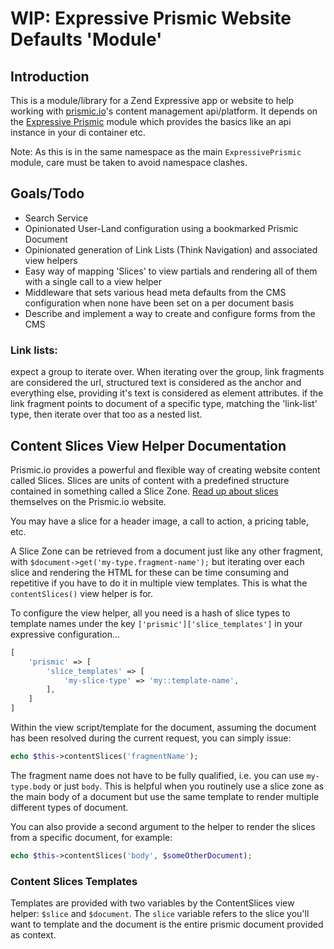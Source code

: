 # WIP: Expressive Prismic Website Defaults 'Module'

## Introduction

This is a module/library for a Zend Expressive app or website to help working with [prismic.io](https://prismic.io)'s content management api/platform. It depends on the [Expressive Prismic](https://github.com/netglue/Expressive-Prismic) module which provides the basics like an api instance in your di container etc.

Note: As this is in the same namespace as the main `ExpressivePrismic` module, care must be taken to avoid namespace clashes.

## Goals/Todo

* Search Service
* Opinionated User-Land configuration using a bookmarked Prismic Document
* Opinionated generation of Link Lists (Think Navigation) and associated view helpers
* Easy way of mapping 'Slices' to view partials and rendering all of them with a single call to a view helper
* Middleware that sets various head meta defaults from the CMS configuration when none have been set on a per document basis
* Describe and implement a way to create and configure forms from the CMS


### Link lists:

expect a group to iterate over.
When iterating over the group, link fragments are considered the url, structured text is considered as the anchor and everything else, providing it's text is considered as element attributes.
if the link fragment points to document of a specific type, matching the 'link-list' type, then iterate over that too as a nested list.

## Content Slices View Helper Documentation

Prismic.io provides a powerful and flexible way of creating website content called Slices. Slices are units of content with a predefined structure contained in something called a Slice Zone. [Read up about slices](https://prismic.io/docs/fields/slices#?lang=javascript) themselves on the Prismic.io website.

You may have a slice for a header image, a call to action, a pricing table, etc.

A Slice Zone can be retrieved from a document just like any other fragment, with `$document->get('my-type.fragment-name');` but iterating over each slice and rendering the HTML for these can be time consuming and repetitive if you have to do it in multiple view templates. This is what the `contentSlices()` view helper is for.

To configure the view helper, all you need is a hash of slice types to template names under the key `['prismic']['slice_templates']` in your expressive configuration…

```php
[
    'prismic' => [
        'slice_templates' => [
            'my-slice-type' => 'my::template-name',
        ],
    ]
]
```

Within the view script/template for the document, assuming the document has been resolved during the current request, you can simply issue:
```php
echo $this->contentSlices('fragmentName');
```

The fragment name does not have to be fully qualified, i.e. you can use `my-type.body` or just `body`. This is helpful when you routinely use a slice zone as the main body of a document but use the same template to render multiple different types of document.

You can also provide a second argument to the helper to render the slices from a specific document, for example:
```php
echo $this->contentSlices('body', $someOtherDocument);
```

### Content Slices Templates

Templates are provided with two variables by the ContentSlices view helper: `$slice` and `$document`.
The `slice` variable refers to the slice you'll want to template and the document is the entire prismic document provided as context.

